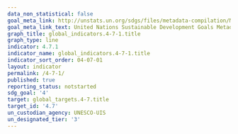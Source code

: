 ```yaml
---
data_non_statistical: false
goal_meta_link: http://unstats.un.org/sdgs/files/metadata-compilation/Metadata-Goal-4.pdf
goal_meta_link_text: United Nations Sustainable Development Goals Metadata (pdf 210kB)
graph_title: global_indicators.4-7-1.title
graph_type: line
indicator: 4.7.1
indicator_name: global_indicators.4-7-1.title
indicator_sort_order: 04-07-01
layout: indicator
permalink: /4-7-1/
published: true
reporting_status: notstarted
sdg_goal: '4'
target: global_targets.4-7.title
target_id: '4.7'
un_custodian_agency: UNESCO-UIS
un_designated_tier: '3'
---
```

